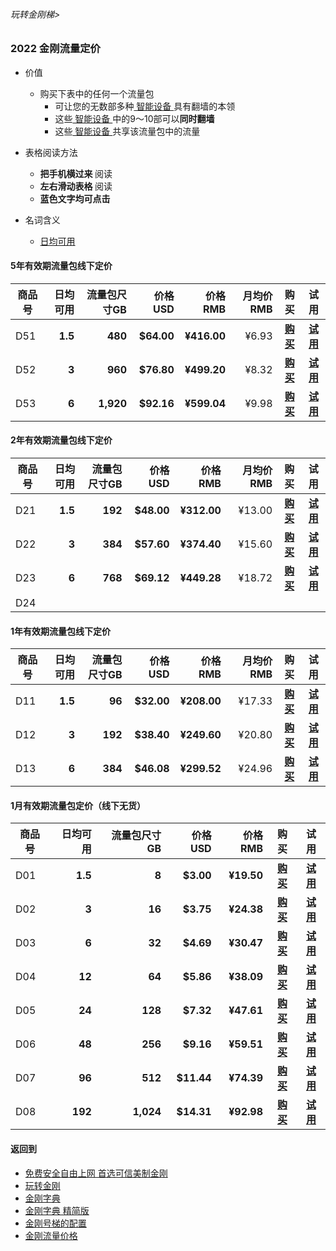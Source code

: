 ###### 玩转金刚梯>

### 2022 金刚流量定价
<!-- 2022.02生效适用于kkapp的流量包定价
-->

- 价值
  - 购买下表中的任何一个流量包
    - 可让您的无数部多种[ 智能设备 ](https://github.com/a2zitpro/web/blob/master/LadderFree/kkDictionary/KKLadderConfigration/KKLadderConfigration.md)具有翻墙的本领
    - 这些[ 智能设备 ](https://github.com/a2zitpro/web/blob/master/LadderFree/kkDictionary/KKLadderConfigration/KKLadderConfigration.md)中的9～10部可以<strong>同时翻墙</strong>
    - 这些[ 智能设备 ](https://github.com/a2zitpro/web/blob/master/LadderFree/kkDictionary/KKLadderConfigration/KKLadderConfigration.md)共享该流量包中的流量

- 表格阅读方法
  - <strong>把手机横过来 </strong>阅读
  - <strong>左右滑动表格 </strong>阅读
  - <strong>蓝色文字均可点击</strong>

- 名词含义
  - [日均可用](https://github.com/a2zitpro/web/blob/master/LadderFree/kkDictionary/Price/UsableTimePerDay.md)


#### 5年有效期流量包线下定价

|商品号|日均可用|流量包尺寸GB|价格USD|价格RMB|月均价RMB|购买|试用|
|-|-:|-:|-:|-:|-:|:-:|:-:|
|D51 | <strong> 1.5| <strong> 480| <strong> $64.00| <strong> ¥416.00 |¥6.93| [<strong>购买](https://github.com/a2zitpro/web/blob/master/LadderFree/kkDictionary/Price/2022-1ForkkappIgona2BuyIt.md)|[<strong>试用](https://github.com/a2zitpro/web/blob/master/LadderFree/kkDictionary/Price/2022-1ForkkappHaveaTry.md)|
|D52 | <strong> 3| <strong> 960| <strong> $76.80| <strong> ¥499.20 |¥8.32| [<strong>购买](https://github.com/a2zitpro/web/blob/master/LadderFree/kkDictionary/Price/2022-1ForkkappIgona2BuyIt.md)| [<strong>试用](https://github.com/a2zitpro/web/blob/master/LadderFree/kkDictionary/Price/2022-1ForkkappHaveaTry.md)|
|D53 | <strong> 6| <strong> 1,920| <strong> $92.16| <strong> ¥599.04 |¥9.98 | [<strong>购买](https://github.com/a2zitpro/web/blob/master/LadderFree/kkDictionary/Price/2022-1ForkkappIgona2BuyIt.md)| [<strong>试用](https://github.com/a2zitpro/web/blob/master/LadderFree/kkDictionary/Price/2022-1ForkkappHaveaTry.md)|


#### 2年有效期流量包线下定价

|商品号|日均可用|流量包尺寸GB|价格USD|价格RMB|月均价RMB|购买|试用|
|-|-:|-:|-:|-:|-:|:-:|:-:|
|D21 | <strong> 1.5| <strong> 192| <strong> $48.00| <strong> ¥312.00 |¥13.00 |  [<strong>购买](https://github.com/a2zitpro/web/blob/master/LadderFree/kkDictionary/Price/2022-1ForkkappIgona2BuyIt.md)|[<strong>试用](https://github.com/a2zitpro/web/blob/master/LadderFree/kkDictionary/Price/2022-1ForkkappHaveaTry.md)|
|D22 | <strong> 3| <strong> 384| <strong> $57.60| <strong> ¥374.40 |¥15.60 |  [<strong>购买](https://github.com/a2zitpro/web/blob/master/LadderFree/kkDictionary/Price/2022-1ForkkappIgona2BuyIt.md)|[<strong>试用](https://github.com/a2zitpro/web/blob/master/LadderFree/kkDictionary/Price/2022-1ForkkappHaveaTry.md)|
|D23 | <strong> 6| <strong> 768| <strong> $69.12| <strong> ¥449.28 |¥18.72 |  [<strong>购买](https://github.com/a2zitpro/web/blob/master/LadderFree/kkDictionary/Price/2022-1ForkkappIgona2BuyIt.md)|[<strong>试用](https://github.com/a2zitpro/web/blob/master/LadderFree/kkDictionary/Price/2022-1ForkkappHaveaTry.md)|
|D24 

#### 1年有效期流量包线下定价

|商品号|日均可用|流量包尺寸GB|价格USD|价格RMB|月均价RMB|购买|试用|
|-|-:|-:|-:|-:|-:|:-:|:-:|
|D11 | <strong> 1.5| <strong> 96| <strong> $32.00| <strong> ¥208.00 | ¥17.33 | [<strong>购买](https://github.com/a2zitpro/web/blob/master/LadderFree/kkDictionary/Price/2022-1ForkkappIgona2BuyIt.md)|[<strong>试用](https://github.com/a2zitpro/web/blob/master/LadderFree/kkDictionary/Price/2022-1ForkkappHaveaTry.md)|
|D12 | <strong> 3| <strong> 192| <strong> $38.40| <strong> ¥249.60 | ¥20.80 |  [<strong>购买](https://github.com/a2zitpro/web/blob/master/LadderFree/kkDictionary/Price/2022-1ForkkappIgona2BuyIt.md)|[<strong>试用](https://github.com/a2zitpro/web/blob/master/LadderFree/kkDictionary/Price/2022-1ForkkappHaveaTry.md)|
|D13 | <strong> 6| <strong> 384| <strong> $46.08| <strong> ¥299.52 | ¥24.96 |  [<strong>购买](https://github.com/a2zitpro/web/blob/master/LadderFree/kkDictionary/Price/2022-1ForkkappIgona2BuyIt.md)|[<strong>试用](https://github.com/a2zitpro/web/blob/master/LadderFree/kkDictionary/Price/2022-1ForkkappHaveaTry.md)|

#### 1月有效期流量包定价（线下无货）

|商品号|日均可用|流量包尺寸GB|价格USD|价格RMB|购买|试用|
|-|-:|-:|-:|-:|:-:|:-:|
|D01 | <strong> 1.5| <strong> 8| <strong> $3.00| <strong> ¥19.50 | [<strong>购买](https://github.com/a2zitpro/web/blob/master/LadderFree/kkDictionary/Price/2022-1ForkkappIgona2BuyIt.md)|[<strong>试用](https://github.com/a2zitpro/web/blob/master/LadderFree/kkDictionary/Price/2022-1ForkkappHaveaTry.md)|
|D02 | <strong> 3| <strong> 16| <strong> $3.75| <strong> ¥24.38 | [<strong>购买](https://github.com/a2zitpro/web/blob/master/LadderFree/kkDictionary/Price/2022-1ForkkappIgona2BuyIt.md)|[<strong>试用](https://github.com/a2zitpro/web/blob/master/LadderFree/kkDictionary/Price/2022-1ForkkappHaveaTry.md)|
|D03 | <strong> 6| <strong> 32| <strong> $4.69| <strong> ¥30.47 | [<strong>购买](https://github.com/a2zitpro/web/blob/master/LadderFree/kkDictionary/Price/2022-1ForkkappIgona2BuyIt.md)|[<strong>试用](https://github.com/a2zitpro/web/blob/master/LadderFree/kkDictionary/Price/2022-1ForkkappHaveaTry.md)|
|D04 | <strong> 12| <strong> 64| <strong> $5.86| <strong> ¥38.09 | [<strong>购买](https://github.com/a2zitpro/web/blob/master/LadderFree/kkDictionary/Price/2022-1ForkkappIgona2BuyIt.md)|[<strong>试用](https://github.com/a2zitpro/web/blob/master/LadderFree/kkDictionary/Price/2022-1ForkkappHaveaTry.md)|
|D05 | <strong> 24| <strong> 128| <strong> $7.32| <strong> ¥47.61 | [<strong>购买](https://github.com/a2zitpro/web/blob/master/LadderFree/kkDictionary/Price/2022-1ForkkappIgona2BuyIt.md)|[<strong>试用](https://github.com/a2zitpro/web/blob/master/LadderFree/kkDictionary/Price/2022-1ForkkappHaveaTry.md)|
|D06 | <strong> 48| <strong> 256| <strong> $9.16| <strong> ¥59.51 | [<strong>购买](https://github.com/a2zitpro/web/blob/master/LadderFree/kkDictionary/Price/2022-1ForkkappIgona2BuyIt.md)|[<strong>试用](https://github.com/a2zitpro/web/blob/master/LadderFree/kkDictionary/Price/2022-1ForkkappHaveaTry.md)|
|D07 | <strong> 96| <strong> 512| <strong> $11.44| <strong> ¥74.39 | [<strong>购买](https://github.com/a2zitpro/web/blob/master/LadderFree/kkDictionary/Price/2022-1ForkkappIgona2BuyIt.md)|[<strong>试用](https://github.com/a2zitpro/web/blob/master/LadderFree/kkDictionary/Price/2022-1ForkkappHaveaTry.md)|
|D08 | <strong> 192| <strong> 1,024| <strong> $14.31| <strong> ¥92.98| [<strong>购买](https://github.com/a2zitpro/web/blob/master/LadderFree/kkDictionary/Price/2022-1ForkkappIgona2BuyIt.md)|[<strong>试用](https://github.com/a2zitpro/web/blob/master/LadderFree/kkDictionary/Price/2022-1ForkkappHaveaTry.md)|





     

#### 返回到
- [免费安全自由上网 首选可信美制金刚](https://github.com/a2zitpro/web/blob/master/%E5%BE%80%E5%90%8E%E7%BF%BB.md)
- [玩转金刚](https://github.com/a2zitpro/web/blob/master/LadderFree/A.md)
- [金刚字典](https://github.com/a2zitpro/web/blob/master/LadderFree/kkDictionary/KKDictionary.md)
- [金刚字典 精简版](https://github.com/a2zitpro/web/blob/master/LadderFree/kkDictionary/KKDictionaryShortVersion.md)
- [金刚号梯的配置](https://github.com/a2zitpro/web/blob/master/LadderFree/kkDictionary/KKLadderConfigration/KKLadderConfigration.md)
- [金刚流量价格](https://github.com/a2zitpro/web/blob/master/LadderFree/kkDictionary/Price/KKDTPrice.md)
